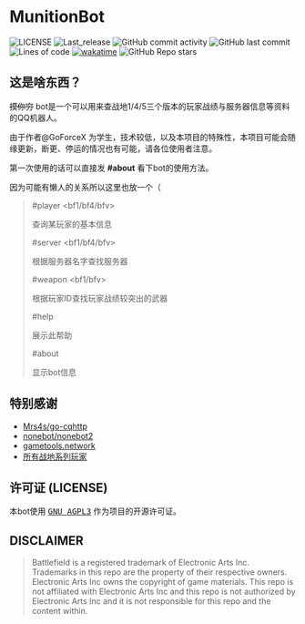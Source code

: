 # MunitionBot

![LICENSE](https://img.shields.io/github/license/GoForceX/MunitionBot)
![Last_release](https://img.shields.io/github/v/release/GoForceX/MunitionBot?include_prereleases)
![GitHub commit activity](https://img.shields.io/github/commit-activity/m/GoForceX/MunitionBot)
![GitHub last commit](https://img.shields.io/github/last-commit/GoForceX/MunitionBot)
![Lines of code](https://img.shields.io/tokei/lines/github/GoForceX/MunitionBot)
[![wakatime](https://wakatime.com/badge/github/GoForceX/MunitionBot.svg)](https://wakatime.com/badge/github/GoForceX/MunitionBot)
![GitHub Repo stars](https://img.shields.io/github/stars/GoForceX/MunitionBot?style=social)

## 这是啥东西？

 ~~摸你穷~~ bot是一个可以用来查战地1/4/5三个版本的玩家战绩与服务器信息等资料的QQ机器人。

由于作者@GoForceX 为学生，技术较低，以及本项目的特殊性，本项目可能会随缘更新，断更、停运的情况也有可能，请各位使用者注意。

第一次使用的话可以直接发 **#about** 看下bot的使用方法。

因为可能有懒人的关系所以这里也放一个（

> #player <bf1/bf4/bfv> <id>
>
> 查询某玩家的基本信息
>
> #server <bf1/bf4/bfv> <name>
>
> 根据服务器名字查找服务器
>
> #weapon <bf1/bfv> <id>
>
> 根据玩家ID查找玩家战绩较突出的武器
>
> #help
>
> 展示此帮助
>
> #about
>
> 显示bot信息

## 特别感谢

- [Mrs4s/go-cqhttp](https://github.com/Mrs4s/go-cqhttp)
- [nonebot/nonebot2](https://github.com/nonebot/nonebot2)
- [gametools.network](https://api.gametools.network/)
- [所有战地系列玩家](https://www.ea.com/zh-tw/games/battlefield)

## 许可证 (LICENSE)

本bot使用 [<kbd>GNU AGPL3</kbd>](https://github.com/GoForceX/MunitionBot/blob/master/LICENSE) 作为项目的开源许可证。

## DISCLAIMER

> Battlefield is a registered trademark of Electronic Arts Inc. Trademarks in this repo are the property of their respective owners. Electronic Arts Inc owns the copyright of game materials. This repo is not affiliated with Electronic Arts Inc and this repo is not authorized by Electronic Arts Inc and it is not responsible for this repo and the content within.